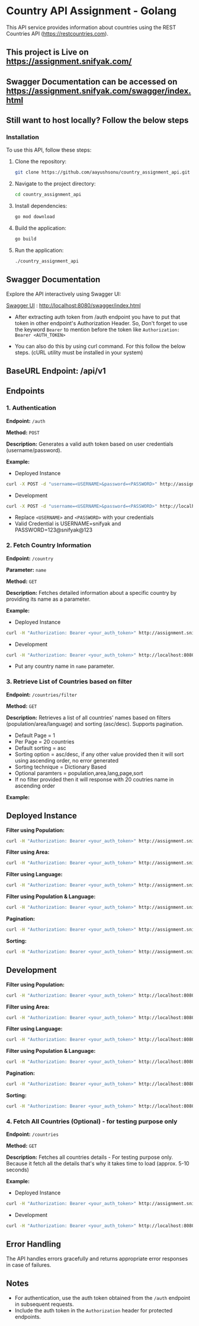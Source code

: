 
# Country API Assignment - Golang

This API service provides information about countries using the REST Countries API (<https://restcountries.com>).

## This project is Live on <https://assignment.snifyak.com/>

## Swagger Documentation can be accessed on <https://assignment.snifyak.com/swagger/index.html>

## Still want to host locally? Follow the below steps

### Installation

To use this API, follow these steps:

1. Clone the repository:

    ```bash
    git clone https://github.com/aayushsonu/country_assignment_api.git
    ```

2. Navigate to the project directory:

    ```bash
    cd country_assignment_api
    ```

3. Install dependencies:

    ```bash
    go mod download
    ```

4. Build the application:

    ```bash
    go build
    ```

5. Run the application:

    ```bash
    ./country_assignment_api
    ```

## Swagger Documentation

Explore the API interactively using Swagger UI:

[Swagger UI](http://localhost:8080/swagger/index.html) : <http://localhost:8080/swagger/index.html>

- After extracting auth token from /auth endpoint you have to put that token in other endpoint's Authorization Header. So, Don't forget to use the keyword `Bearer` to mention before the token like `Authorization: Bearer <AUTH_TOKEN>`

- You can also do this by using curl command. For this follow the below steps. (cURL utility must be installed in your system)

## BaseURL Endpoint: /api/v1

## Endpoints

### 1. Authentication

**Endpoint:** `/auth`

**Method:** `POST`

**Description:** Generates a valid auth token based on user credentials (username/password).

**Example:**

- Deployed Instance

```bash
curl -X POST -d "username=<USERNAME>&password=<PASSWORD>" http://assignment.snifyak.com/api/v1/auth
```

- Development

```bash
curl -X POST -d "username=<USERNAME>&password=<PASSWORD>" http://localhost:8080/api/v1/auth
```

- Replace `<USERNAME>` and `<PASSWORD>` with your credentials
- Valid Credential is USERNAME=snifyak and PASSWORD=123@snifyak@123

### 2. Fetch Country Information

**Endpoint:** `/country`

**Parameter:** `name`

**Method:** `GET`

**Description:** Fetches detailed information about a specific country by providing its name as a parameter.

**Example:**

- Deployed Instance

```bash
curl -H "Authorization: Bearer <your_auth_token>" http://assignment.snifyak.com/api/v1/country?name=India
```

- Development

```bash
curl -H "Authorization: Bearer <your_auth_token>" http://localhost:8080/api/v1/country?name=India
```

- Put any country name in `name` parameter.

### 3. Retrieve List of Countries based on filter

**Endpoint:** `/countries/filter`

**Method:** `GET`

**Description:** Retrieves a list of all countries' names based on filters (population/area/language) and sorting (asc/desc). Supports pagination.

- Default Page = 1
- Per Page = 20 countries
- Default sorting = asc
- Sorting option = asc/desc, if any other value provided then it will sort using ascending order, no error generated
- Sorting technique = Dictionary Based
- Optional paramters = population,area,lang,page,sort
- If no filter provided then it will response with 20 coutries name in ascending order

**Example:**

## Deployed Instance

**Filter using Population:**

```bash
curl -H "Authorization: Bearer <your_auth_token>" http://assignment.snifyak.com/api/v1/countries/filter?population=2500000&sort=asc&page=1
```

**Filter using Area:**

```bash
curl -H "Authorization: Bearer <your_auth_token>" http://assignment.snifyak.com/api/v1/countries/filter?area=948
```

**Filter using Language:**

```bash
curl -H "Authorization: Bearer <your_auth_token>" http://assignment.snifyak.com/api/v1/countries/filter?lang=eng&sort=asc&page=1
```

**Filter using Population & Language:**

```bash
curl -H "Authorization: Bearer <your_auth_token>" http://assignment.snifyak.com/api/v1/countries/filter?population=10000&lang=eng&sort=asc&page=1
```

**Pagination:**

```bash
curl -H "Authorization: Bearer <your_auth_token>" http://assignment.snifyak.com/api/v1/countries/filter?population=50000000&page=2
```

**Sorting:**

```bash
curl -H "Authorization: Bearer <your_auth_token>" http://assignment.snifyak.com/api/v1/countries/filter?lang=eng&sort=desc
```

## Development

**Filter using Population:**

```bash
curl -H "Authorization: Bearer <your_auth_token>" http://localhost:8080/api/v1/countries/filter?population=2500000&sort=asc&page=1
```

**Filter using Area:**

```bash
curl -H "Authorization: Bearer <your_auth_token>" http://localhost:8080/api/v1/countries/filter?area=948
```

**Filter using Language:**

```bash
curl -H "Authorization: Bearer <your_auth_token>" http://localhost:8080/api/v1/countries/filter?lang=eng&sort=asc&page=1
```

**Filter using Population & Language:**

```bash
curl -H "Authorization: Bearer <your_auth_token>" http://localhost:8080/api/v1/countries/filter?population=10000&lang=eng&sort=asc&page=1
```

**Pagination:**

```bash
curl -H "Authorization: Bearer <your_auth_token>" http://localhost:8080/api/v1/countries/filter?population=50000000&page=2
```

**Sorting:**

```bash
curl -H "Authorization: Bearer <your_auth_token>" http://localhost:8080/api/v1/countries/filter?lang=eng&sort=desc
```

### 4. Fetch All Countries (Optional) - for testing purpose only

**Endpoint:** `/countries`

**Method:** `GET`

**Description:** Fetches all countries details - For testing purpose only. Because it fetch all the details that's why it takes time to load (approx. 5-10 seconds)

**Example:**

- Deployed Instance

```bash
curl -H "Authorization: Bearer <your_auth_token>" http://assignment.snifyak.com/api/v1/countries
```

- Development

```bash
curl -H "Authorization: Bearer <your_auth_token>" http://localhost:8080/api/v1/countries
```

## Error Handling

The API handles errors gracefully and returns appropriate error responses in case of failures.

## Notes

- For authentication, use the auth token obtained from the `/auth` endpoint in subsequent requests.
- Include the auth token in the `Authorization` header for protected endpoints.
